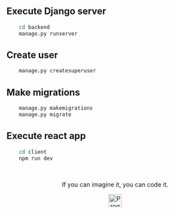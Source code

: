 ## Execute Django server
```bash
    cd backend
    manage.py runserver
```

## Create user
```bash
    manage.py createsuperuser
```

## Make migrations
```bash
    manage.py makemigrations
    manage.py migrate
```


## Execute react app
```bash
    cd client
    npm run dev
```

<br />
<div align="center">
    <p>If you can imagine it, you can code it.</p><img src="https://media0.giphy.com/media/MdA16VIoXKKxNE8Stk/giphy.gif?cid=ecf05e470s8p0tzli7kenujr4c1rp7j8710t46uh3yqh8gy7&rid=giphy.gif&ct=g" width="30" alt="Programming" />
</div>
